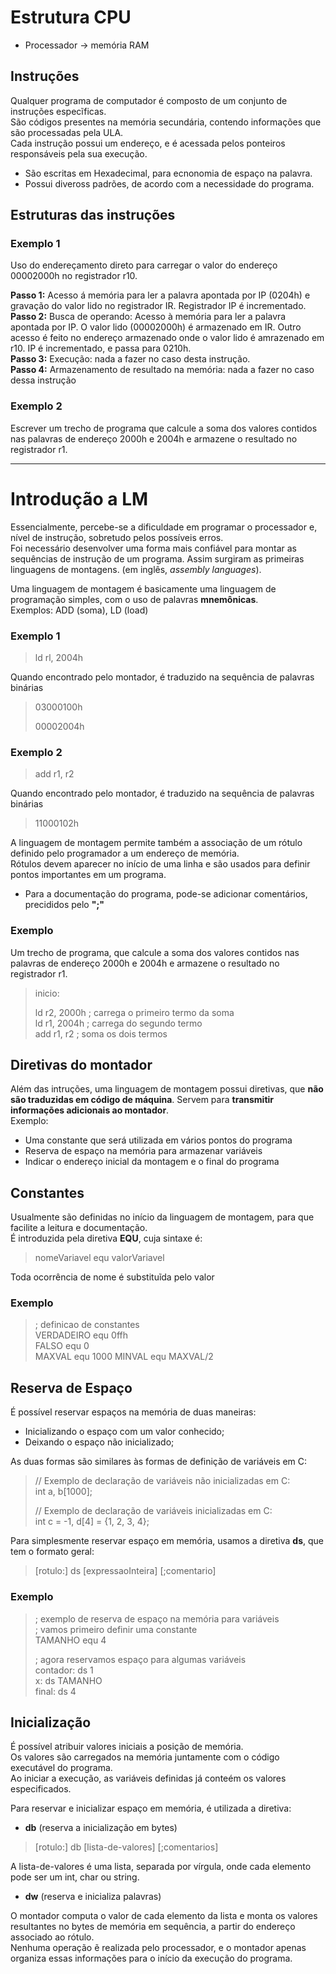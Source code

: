 # Estrutura CPU

- Processador -> memória RAM

## Instruções

Qualquer programa de computador é composto de um conjunto de instruções especĩficas.  
São códigos presentes na memória secundária, contendo informações que são processadas pela ULA.  
Cada instrução possui um endereço, e é acessada pelos ponteiros responsáveis pela sua execução.

- São escritas em Hexadecimal, para ecnonomia de espaço na palavra.
- Possui diveross padrões, de acordo com a necessidade do programa.

## Estruturas das instruções

### Exemplo 1

Uso do endereçamento direto para carregar o valor do endereço 00002000h no registrador r10.

**Passo 1:** Acesso á memória para ler a palavra apontada por IP (0204h) e gravação do valor lido no registrador IR. Registrador IP é incrementado.  
**Passo 2:** Busca de operando: Acesso à memória para ler a palavra apontada por IP. O valor lido (00002000h) é armazenado em IR. Outro acesso é feito no endereço armazenado onde o valor lido é amrazenado em r10. IP é incrementado, e passa para 0210h.  
**Passo 3:** Execução: nada a fazer no caso desta instrução.  
**Passo 4:** Armazenamento de resultado na memória: nada a fazer no caso dessa instrução  

### Exemplo 2

Escrever um trecho de programa que calcule a soma dos valores contidos nas palavras de endereço 2000h e 2004h e armazene o resultado no registrador r1.

---

# Introdução a LM

Essencialmente, percebe-se a dificuldade em programar o processador e, nível de instrução, sobretudo pelos possíveis erros.  
Foi necessário desenvolver uma forma mais confiável para montar as sequências de instrução de um programa. Assim surgiram as primeiras linguagens de montagens. (em inglês, *assembly languages*).

Uma linguagem de montagem é basicamente uma linguagem de programação simples, com o uso de palavras **mnemônicas**.   
Exemplos: ADD (soma), LD (load)

### Exemplo 1

> ld rl, 2004h

Quando encontrado pelo montador, é traduzido na sequência de palavras binárias

> 03000100h
>
> 00002004h

### Exemplo 2

> add r1, r2

Quando encontrado pelo montador, é traduzido na sequência de palavras binárias

> 11000102h

A linguagem de montagem permite também a associação de um rótulo definido pelo programador a um endereço de memória.    
Rótulos devem aparecer no início de uma linha e são usados para definir pontos importantes em um programa.  
- Para a documentação do programa, pode-se adicionar comentários, precididos pelo **";"**

### Exemplo

Um trecho de programa, que calcule a soma dos valores contidos nas palavras de endereço 2000h e 2004h e armazene o resultado no registrador r1.

> inicio:  
>  
> ld  r2, 2000h ; carrega o primeiro termo da soma  
> ld r1, 2004h ; carrega do segundo termo  
> add r1, r2 ; soma os dois termos  

## Diretivas do montador

Além das intruções, uma linguagem de montagem possui diretivas, que **não são traduzidas em código de máquina**. Servem para **transmitir informações adicionais ao montador**.  
Exemplo:  

-  Uma constante que será utilizada em vários pontos do programa  
- Reserva de espaço na memória para armazenar variáveis  
- Indicar o endereço inicial da montagem e o final do programa  

## Constantes

Usualmente são definidas no início da linguagem de montagem, para que facilite a leitura e documentação.  
É introduzida pela diretiva **EQU**, cuja sintaxe é:

> nomeVariavel equ valorVariavel

Toda ocorrência de nome é substituĩda pelo valor

### Exemplo

>; definicao de constantes  
> VERDADEIRO equ 0ffh  
> FALSO equ 0  
> MAXVAL equ 1000
> MINVAL equ MAXVAL/2  

## Reserva de Espaço

É possível reservar espaços na memória de duas maneiras: 

- Inicializando o espaço com um valor conhecido;  
- Deixando o espaço não inicializado;

As duas formas são similares às formas de definição de variáveis em C:

> // Exemplo de declaração de variáveis não inicializadas em C:  
> int a, b[1000];
>
> // Exemplo de declaração de variáveis inicializadas em C:  
> int c = -1, d[4] = {1, 2, 3, 4};

Para simplesmente reservar espaço em memória, usamos a diretiva **ds**, que tem o formato geral:

> [rotulo:] ds [expressaoInteira] [;comentario]

### Exemplo

> ; exemplo de reserva de espaço na memória para variáveis  
> ; vamos primeiro definir uma constante  
> TAMANHO equ 4
>
> ; agora reservamos espaço para algumas variáveis  
> contador: ds 1  
> x: ds TAMANHO  
> final: ds 4

## Inicialização

É possível atribuir valores iniciais a posição de memória.  
Os valores são carregados na memória juntamente com o código executável do programa.  
Ao iniciar a execução, as variáveis definidas já conteém os valores especificados.  

Para reservar e inicializar espaço em memória, é utilizada a diretiva:

- **db** (reserva a inicialização em bytes)

> [rotulo:] db [lista-de-valores] [;comentarios]

A lista-de-valores é uma lista, separada por vírgula, onde cada elemento pode ser um int, char ou string.

- **dw** (reserva e inicializa palavras)

O montador computa o valor de cada elemento da lista e monta os  valores resultantes no bytes de memória em sequência, a partir do endereço associado ao rótulo.  
Nenhuma operação ẽ realizada pelo processador, e o montador apenas organiza essas informações para o início da execução do programa.


